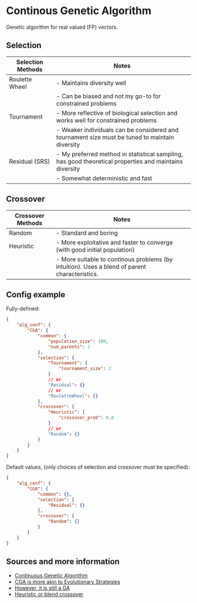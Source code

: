 # Continous Genetic Algorithm

Genetic algorithm for real valued (FP) vectors.

## Selection

| Selection Methods         | Notes                                                                                   |
|--------------------------|-----------------------------------------------------------------------------------------------|
| Roulette Wheel | - Maintains diversity well                                                                    |
|                          | - Can be biased and not my go-to for constrained problems                                     |
| Tournament     | - More reflective of biological selection and works well for constrained problems             |
|                          | - Weaker individuals can be considered and tournament size must be tuned to maintain diversity|
| Residual (SRS)       | - My preferred method in statistical sampling, has good theoretical properties and maintains diversity |
|                          | - Somewhat deterministic and fast                                                                      |

## Crossover

| Crossover Methods         | Notes                                                                                   |
|--------------------------|-----------------------------------------------------------------------------------------------|
| Random | - Standard and boring |
| Heuristic     | - More exploitative and faster to converge (with good initial population) |
|      | - More suitable to continous problems (by intuition). Uses a blend of parent characteristics. |

## Config example

Fully-defined:

```json
{
    "alg_conf": {
        "CGA": {
            "common": {
                "population_size": 100,
                "num_parents": 2
            },
            "selection": {
                "Tournament": { 
                    "tournament_size": 2
                }
                // or
                "Residual": {}
                // or
                "RouletteWheel": {}
            },
            "crossover": {
                "Heuristic": {
                    "crossover_prob": 0.8
                }
                // or
                "Random": {}
            }
        }
    }
}
```

Default values, (only choices of selection and crossover must be specified):

```json
{
    "alg_conf": {
        "CGA": {
            "common": {},
            "selection": {
                "Residual": {}
            },
            "crossover": {
                "Random": {}
            }
        }
    }
}
```

## Sources and more information

- [Continuous Genetic Algorithm](https://doi.org/10.1002/0471671746.ch3)
- [CGA is more akin to Evolutionary Strategies](https://arxiv.org/abs/1703.03864)
- [However, it is still a GA](https://doi.org/10.1007/BFb0029787)
- [Heuristic or blend crossover](https://doi.org/10.1007/978-3-662-03315-9)